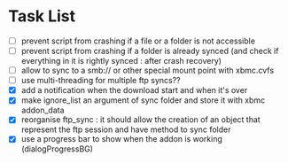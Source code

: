Task List
=========

- [ ] prevent script from crashing if a file or a folder is not accessible
- [ ] prevent script from crashing if a folder is already synced (and check if everything in it is rightly synced : after crash recovery)
- [ ] allow to sync to a smb:// or other special mount point with xbmc.cvfs
- [ ] use multi-threading for multiple ftp syncs??
- [x] add a notification when the download start and when it's over
- [x] make ignore_list an argument of sync folder and store it with xbmc addon_data
- [x] reorganise ftp_sync : it should allow the creation of an object that represent the ftp session and have method to sync folder
- [X] use a progress bar to show when the addon is working (dialogProgressBG)
